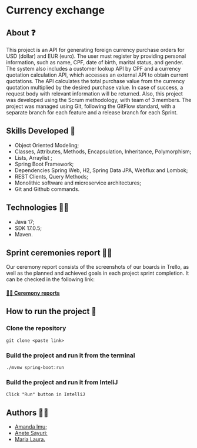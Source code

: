 # Currency exchange

## About ❓

This project is an API for generating foreign currency purchase orders for USD (dollar) and EUR (euro). The user must register by providing personal information, such as name, CPF, date of birth, marital status, and gender. The system also includes a customer lookup API by CPF and a currency quotation calculation API, which accesses an external API to obtain current quotations. The API calculates the total purchase value from the currency quotation multiplied by the desired purchase value. In case of success, a request body with relevant information will be returned. Also, this project was developed using the Scrum methodology, with team of 3 members. The project was managed using Git, following the GitFlow standard, with a separate branch for each feature and a release branch for each Sprint.

## Skills Developed 🧠

<ul>
<li>Object Oriented Modeling;</li>
<li>Classes, Attributes, Methods, Encapsulation, Inheritance, Polymorphism;</li>
<li>Lists, Arraylist ;</li>
<li>Spring Boot Framework; </li>
<li>Dependencies Spring Web, H2, Spring Data JPA, Webflux and Lombok; </li>
<li>REST Clients, Query Methods; </li>
<li>Monolithic software and microservice architectures;</li>
<li>Git and Github commands.</li>
</ul>

## Technologies 👩‍💻

<ul>
  <li> Java 17; </li>
   <li> SDK 17.0.5; </li>
   <li> Maven. </li>
 </ul>
 
 ## Sprint ceremonies report 🧙‍♀️

Our ceremony report consists of the screenshots of our boards in Trello, as well as the planned and achieved goals in each project sprint completion. It can be checked in the following link:

#### <a target="_blank" href= "https://shadowed-animantarx-e77.notion.site/Relat-rio-de-Cerim-nias-f4e6db61d5a8467ea8ac1780ccf79938"> 🧙‍♀️ Ceremony reports</a> 

## How to run the project 👀

### Clone the repository

```
git clone <paste link>
```
### Build the project and run it from the terminal
```
./mvnw spring-boot:run
```
### Build the project and run it from InteliJ
```
Click "Run" button in IntelliJ
```

## Authors 👩‍💻
<ul>
<li> <a href="https://github.com/FriendlyCheesecake"> Amanda Imu; </a> </li>
<li> <a href="https://github.com/AneteSayuri"> Anete Sayuri; </a> </li>
<li> <a href="https://github.com/mariaLauraDev"> Maria Laura. </a> </li>

</ul>
